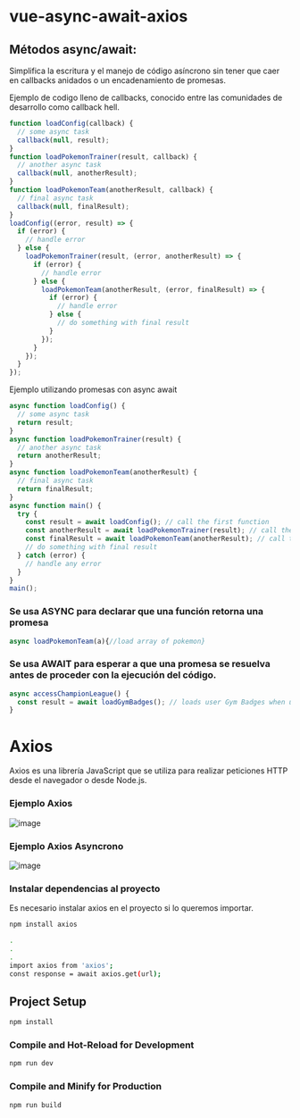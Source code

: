 # vue-async-await-axios

## Métodos async/await:
Simplifica la escritura y el manejo de código asíncrono sin tener que caer en callbacks anidados o un encadenamiento de promesas.

Ejemplo de codigo lleno de callbacks, conocido entre las comunidades de desarrollo como callback hell. 
```js
function loadConfig(callback) {
  // some async task
  callback(null, result);
}
function loadPokemonTrainer(result, callback) {
  // another async task
  callback(null, anotherResult);
}
function loadPokemonTeam(anotherResult, callback) {
  // final async task
  callback(null, finalResult);
}
loadConfig((error, result) => {
  if (error) {
    // handle error
  } else {
    loadPokemonTrainer(result, (error, anotherResult) => {
      if (error) {
        // handle error
      } else {
        loadPokemonTeam(anotherResult, (error, finalResult) => {
          if (error) {
            // handle error
          } else {
            // do something with final result
          }
        });
      }
    });
  }
});  
```
Ejemplo utilizando promesas con async await

```js
async function loadConfig() {
  // some async task
  return result;
}
async function loadPokemonTrainer(result) {
  // another async task
  return anotherResult;
}
async function loadPokemonTeam(anotherResult) {
  // final async task
  return finalResult;
}
async function main() {
  try {
    const result = await loadConfig(); // call the first function
    const anotherResult = await loadPokemonTrainer(result); // call the second function
    const finalResult = await loadPokemonTeam(anotherResult); // call the final function
    // do something with final result
  } catch (error) {
    // handle any error
  }
}
main();     
```

### Se usa ASYNC para declarar que una función retorna una promesa 
```js
async loadPokemonTeam(a){//load array of pokemon}
```

### Se usa AWAIT para esperar a que una promesa se resuelva antes de proceder con la ejecución del código.
```js
async accessChampionLeague() {
  const result = await loadGymBadges(); // loads user Gym Badges when user is
}
```

# Axios
Axios es una librería JavaScript que se utiliza para realizar peticiones HTTP desde el navegador o desde Node.js.

### Ejemplo Axios 

![image](https://github.com/fredinfu/vue-async-await-axios/assets/23424560/2cafb6ce-2b05-461f-940c-1bc1de5a0801)

### Ejemplo Axios Asyncrono

![image](https://github.com/fredinfu/vue-async-await-axios/assets/23424560/5838e6ce-e795-4dc0-9f93-c18d4ed28590)


### Instalar dependencias al proyecto
Es necesario instalar axios en el proyecto si lo queremos importar. 

```sh
npm install axios
```

```sh
.
.
.
import axios from 'axios';
const response = await axios.get(url);
```

## Project Setup

```sh
npm install
```

### Compile and Hot-Reload for Development

```sh
npm run dev
```

### Compile and Minify for Production

```sh
npm run build
```
